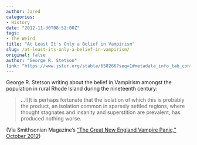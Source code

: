 ```yaml
---
author: Jared
categories:
- History
date: "2012-11-30T08:52:00Z"
tags:
- The Weird
title: "At Least It's Only a Belief in Vampirism"
slug: /at-least-its-only-a-belief-in-vampirism/
original: false
author: "George R. Stetson"
link: "https://www.jstor.org/stable/658266?seq=1#metadata_info_tab_contents"
---
```


George R. Stetson writing about the belief in Vampirism amongst the population in rural Rhode Island during the nineteenth century:

> …[I]t is perhaps fortunate that the isolation of which this is probably the product, an isolation common in sparsely settled regions, where thought stagnates and insanity and superstition are prevalent, has produced nothing worse.

(Via Smithsonian Magazine’s [“The Great New England Vampire Panic,” October 2012](http://www.smithsonianmag.com/history-archaeology/The-Great-New-England-Vampire-Panic-169791986.html?c=y&amp;story=fullstory))
